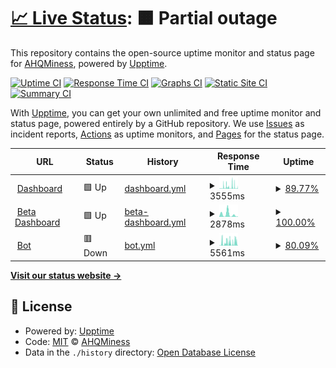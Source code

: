 # [📈 Live Status](https://demo.upptime.js.org): <!--live status--> **🟧 Partial outage**

This repository contains the open-source uptime monitor and status page for [AHQMiness](https://github.com/ahqsoftwares), powered by [Upptime](https://github.com/upptime/upptime).

[![Uptime CI](https://github.com/ahqsoftwares/uptime-2/workflows/Uptime%20CI/badge.svg)](https://github.com/ahqsoftwares/uptime-2/actions?query=workflow%3A%22Uptime+CI%22)
[![Response Time CI](https://github.com/ahqsoftwares/uptime-2/workflows/Response%20Time%20CI/badge.svg)](https://github.com/ahqsoftwares/uptime-2/actions?query=workflow%3A%22Response+Time+CI%22)
[![Graphs CI](https://github.com/ahqsoftwares/uptime-2/workflows/Graphs%20CI/badge.svg)](https://github.com/ahqsoftwares/uptime-2/actions?query=workflow%3A%22Graphs+CI%22)
[![Static Site CI](https://github.com/ahqsoftwares/uptime-2/workflows/Static%20Site%20CI/badge.svg)](https://github.com/ahqsoftwares/uptime-2/actions?query=workflow%3A%22Static+Site+CI%22)
[![Summary CI](https://github.com/ahqsoftwares/uptime-2/workflows/Summary%20CI/badge.svg)](https://github.com/ahqsoftwares/uptime-2/actions?query=workflow%3A%22Summary+CI%22)

With [Upptime](https://upptime.js.org), you can get your own unlimited and free uptime monitor and status page, powered entirely by a GitHub repository. We use [Issues](https://github.com/ahqsoftwares/uptime-2/issues) as incident reports, [Actions](https://github.com/ahqsoftwares/uptime-2/actions) as uptime monitors, and [Pages](https://demo.upptime.js.org) for the status page.

<!--start: status pages-->
<!-- This summary is generated by Upptime (https://github.com/upptime/upptime) -->
<!-- Do not edit this manually, your changes will be overwritten -->
<!-- prettier-ignore -->
| URL | Status | History | Response Time | Uptime |
| --- | ------ | ------- | ------------- | ------ |
| <img alt="" src="https://favicons.githubusercontent.com/guard-bot.ahq-alt.repl.co" height="13"> [Dashboard](https://guard-bot.ahq-alt.repl.co/) | 🟩 Up | [dashboard.yml](https://github.com/ahqsoftwares/uptime-2/commits/HEAD/history/dashboard.yml) | <details><summary><img alt="Response time graph" src="./graphs/dashboard/response-time-week.png" height="20"> 3555ms</summary><br><a href="https://ahqsoftwares.github.io/uptime-2/history/dashboard"><img alt="Response time 2512" src="https://img.shields.io/endpoint?url=https%3A%2F%2Fraw.githubusercontent.com%2Fahqsoftwares%2Fuptime-2%2FHEAD%2Fapi%2Fdashboard%2Fresponse-time.json"></a><br><a href="https://ahqsoftwares.github.io/uptime-2/history/dashboard"><img alt="24-hour response time 4720" src="https://img.shields.io/endpoint?url=https%3A%2F%2Fraw.githubusercontent.com%2Fahqsoftwares%2Fuptime-2%2FHEAD%2Fapi%2Fdashboard%2Fresponse-time-day.json"></a><br><a href="https://ahqsoftwares.github.io/uptime-2/history/dashboard"><img alt="7-day response time 3555" src="https://img.shields.io/endpoint?url=https%3A%2F%2Fraw.githubusercontent.com%2Fahqsoftwares%2Fuptime-2%2FHEAD%2Fapi%2Fdashboard%2Fresponse-time-week.json"></a><br><a href="https://ahqsoftwares.github.io/uptime-2/history/dashboard"><img alt="30-day response time 3018" src="https://img.shields.io/endpoint?url=https%3A%2F%2Fraw.githubusercontent.com%2Fahqsoftwares%2Fuptime-2%2FHEAD%2Fapi%2Fdashboard%2Fresponse-time-month.json"></a><br><a href="https://ahqsoftwares.github.io/uptime-2/history/dashboard"><img alt="1-year response time 2512" src="https://img.shields.io/endpoint?url=https%3A%2F%2Fraw.githubusercontent.com%2Fahqsoftwares%2Fuptime-2%2FHEAD%2Fapi%2Fdashboard%2Fresponse-time-year.json"></a></details> | <details><summary><a href="https://ahqsoftwares.github.io/uptime-2/history/dashboard">89.77%</a></summary><a href="https://ahqsoftwares.github.io/uptime-2/history/dashboard"><img alt="All-time uptime 96.93%" src="https://img.shields.io/endpoint?url=https%3A%2F%2Fraw.githubusercontent.com%2Fahqsoftwares%2Fuptime-2%2FHEAD%2Fapi%2Fdashboard%2Fuptime.json"></a><br><a href="https://ahqsoftwares.github.io/uptime-2/history/dashboard"><img alt="24-hour uptime 83.66%" src="https://img.shields.io/endpoint?url=https%3A%2F%2Fraw.githubusercontent.com%2Fahqsoftwares%2Fuptime-2%2FHEAD%2Fapi%2Fdashboard%2Fuptime-day.json"></a><br><a href="https://ahqsoftwares.github.io/uptime-2/history/dashboard"><img alt="7-day uptime 89.77%" src="https://img.shields.io/endpoint?url=https%3A%2F%2Fraw.githubusercontent.com%2Fahqsoftwares%2Fuptime-2%2FHEAD%2Fapi%2Fdashboard%2Fuptime-week.json"></a><br><a href="https://ahqsoftwares.github.io/uptime-2/history/dashboard"><img alt="30-day uptime 82.65%" src="https://img.shields.io/endpoint?url=https%3A%2F%2Fraw.githubusercontent.com%2Fahqsoftwares%2Fuptime-2%2FHEAD%2Fapi%2Fdashboard%2Fuptime-month.json"></a><br><a href="https://ahqsoftwares.github.io/uptime-2/history/dashboard"><img alt="1-year uptime 96.93%" src="https://img.shields.io/endpoint?url=https%3A%2F%2Fraw.githubusercontent.com%2Fahqsoftwares%2Fuptime-2%2FHEAD%2Fapi%2Fdashboard%2Fuptime-year.json"></a></details>
| <img alt="" src="https://favicons.githubusercontent.com/guard-bot-beta.ahq-alt.repl.co" height="13"> [Beta Dashboard](https://guard-bot-beta.ahq-alt.repl.co/) | 🟩 Up | [beta-dashboard.yml](https://github.com/ahqsoftwares/uptime-2/commits/HEAD/history/beta-dashboard.yml) | <details><summary><img alt="Response time graph" src="./graphs/beta-dashboard/response-time-week.png" height="20"> 2878ms</summary><br><a href="https://ahqsoftwares.github.io/uptime-2/history/beta-dashboard"><img alt="Response time 3473" src="https://img.shields.io/endpoint?url=https%3A%2F%2Fraw.githubusercontent.com%2Fahqsoftwares%2Fuptime-2%2FHEAD%2Fapi%2Fbeta-dashboard%2Fresponse-time.json"></a><br><a href="https://ahqsoftwares.github.io/uptime-2/history/beta-dashboard"><img alt="24-hour response time 385" src="https://img.shields.io/endpoint?url=https%3A%2F%2Fraw.githubusercontent.com%2Fahqsoftwares%2Fuptime-2%2FHEAD%2Fapi%2Fbeta-dashboard%2Fresponse-time-day.json"></a><br><a href="https://ahqsoftwares.github.io/uptime-2/history/beta-dashboard"><img alt="7-day response time 2878" src="https://img.shields.io/endpoint?url=https%3A%2F%2Fraw.githubusercontent.com%2Fahqsoftwares%2Fuptime-2%2FHEAD%2Fapi%2Fbeta-dashboard%2Fresponse-time-week.json"></a><br><a href="https://ahqsoftwares.github.io/uptime-2/history/beta-dashboard"><img alt="30-day response time 4844" src="https://img.shields.io/endpoint?url=https%3A%2F%2Fraw.githubusercontent.com%2Fahqsoftwares%2Fuptime-2%2FHEAD%2Fapi%2Fbeta-dashboard%2Fresponse-time-month.json"></a><br><a href="https://ahqsoftwares.github.io/uptime-2/history/beta-dashboard"><img alt="1-year response time 3473" src="https://img.shields.io/endpoint?url=https%3A%2F%2Fraw.githubusercontent.com%2Fahqsoftwares%2Fuptime-2%2FHEAD%2Fapi%2Fbeta-dashboard%2Fresponse-time-year.json"></a></details> | <details><summary><a href="https://ahqsoftwares.github.io/uptime-2/history/beta-dashboard">100.00%</a></summary><a href="https://ahqsoftwares.github.io/uptime-2/history/beta-dashboard"><img alt="All-time uptime 95.38%" src="https://img.shields.io/endpoint?url=https%3A%2F%2Fraw.githubusercontent.com%2Fahqsoftwares%2Fuptime-2%2FHEAD%2Fapi%2Fbeta-dashboard%2Fuptime.json"></a><br><a href="https://ahqsoftwares.github.io/uptime-2/history/beta-dashboard"><img alt="24-hour uptime 100.00%" src="https://img.shields.io/endpoint?url=https%3A%2F%2Fraw.githubusercontent.com%2Fahqsoftwares%2Fuptime-2%2FHEAD%2Fapi%2Fbeta-dashboard%2Fuptime-day.json"></a><br><a href="https://ahqsoftwares.github.io/uptime-2/history/beta-dashboard"><img alt="7-day uptime 100.00%" src="https://img.shields.io/endpoint?url=https%3A%2F%2Fraw.githubusercontent.com%2Fahqsoftwares%2Fuptime-2%2FHEAD%2Fapi%2Fbeta-dashboard%2Fuptime-week.json"></a><br><a href="https://ahqsoftwares.github.io/uptime-2/history/beta-dashboard"><img alt="30-day uptime 95.25%" src="https://img.shields.io/endpoint?url=https%3A%2F%2Fraw.githubusercontent.com%2Fahqsoftwares%2Fuptime-2%2FHEAD%2Fapi%2Fbeta-dashboard%2Fuptime-month.json"></a><br><a href="https://ahqsoftwares.github.io/uptime-2/history/beta-dashboard"><img alt="1-year uptime 95.38%" src="https://img.shields.io/endpoint?url=https%3A%2F%2Fraw.githubusercontent.com%2Fahqsoftwares%2Fuptime-2%2FHEAD%2Fapi%2Fbeta-dashboard%2Fuptime-year.json"></a></details>
| <img alt="" src="https://favicons.githubusercontent.com/ahq-miness.ahqsecret.repl.co" height="13"> [Bot](https://ahq-miness.ahqsecret.repl.co/) | 🟥 Down | [bot.yml](https://github.com/ahqsoftwares/uptime-2/commits/HEAD/history/bot.yml) | <details><summary><img alt="Response time graph" src="./graphs/bot/response-time-week.png" height="20"> 5561ms</summary><br><a href="https://ahqsoftwares.github.io/uptime-2/history/bot"><img alt="Response time 2627" src="https://img.shields.io/endpoint?url=https%3A%2F%2Fraw.githubusercontent.com%2Fahqsoftwares%2Fuptime-2%2FHEAD%2Fapi%2Fbot%2Fresponse-time.json"></a><br><a href="https://ahqsoftwares.github.io/uptime-2/history/bot"><img alt="24-hour response time 1154" src="https://img.shields.io/endpoint?url=https%3A%2F%2Fraw.githubusercontent.com%2Fahqsoftwares%2Fuptime-2%2FHEAD%2Fapi%2Fbot%2Fresponse-time-day.json"></a><br><a href="https://ahqsoftwares.github.io/uptime-2/history/bot"><img alt="7-day response time 5561" src="https://img.shields.io/endpoint?url=https%3A%2F%2Fraw.githubusercontent.com%2Fahqsoftwares%2Fuptime-2%2FHEAD%2Fapi%2Fbot%2Fresponse-time-week.json"></a><br><a href="https://ahqsoftwares.github.io/uptime-2/history/bot"><img alt="30-day response time 4084" src="https://img.shields.io/endpoint?url=https%3A%2F%2Fraw.githubusercontent.com%2Fahqsoftwares%2Fuptime-2%2FHEAD%2Fapi%2Fbot%2Fresponse-time-month.json"></a><br><a href="https://ahqsoftwares.github.io/uptime-2/history/bot"><img alt="1-year response time 2627" src="https://img.shields.io/endpoint?url=https%3A%2F%2Fraw.githubusercontent.com%2Fahqsoftwares%2Fuptime-2%2FHEAD%2Fapi%2Fbot%2Fresponse-time-year.json"></a></details> | <details><summary><a href="https://ahqsoftwares.github.io/uptime-2/history/bot">80.09%</a></summary><a href="https://ahqsoftwares.github.io/uptime-2/history/bot"><img alt="All-time uptime 97.49%" src="https://img.shields.io/endpoint?url=https%3A%2F%2Fraw.githubusercontent.com%2Fahqsoftwares%2Fuptime-2%2FHEAD%2Fapi%2Fbot%2Fuptime.json"></a><br><a href="https://ahqsoftwares.github.io/uptime-2/history/bot"><img alt="24-hour uptime 83.08%" src="https://img.shields.io/endpoint?url=https%3A%2F%2Fraw.githubusercontent.com%2Fahqsoftwares%2Fuptime-2%2FHEAD%2Fapi%2Fbot%2Fuptime-day.json"></a><br><a href="https://ahqsoftwares.github.io/uptime-2/history/bot"><img alt="7-day uptime 80.09%" src="https://img.shields.io/endpoint?url=https%3A%2F%2Fraw.githubusercontent.com%2Fahqsoftwares%2Fuptime-2%2FHEAD%2Fapi%2Fbot%2Fuptime-week.json"></a><br><a href="https://ahqsoftwares.github.io/uptime-2/history/bot"><img alt="30-day uptime 85.60%" src="https://img.shields.io/endpoint?url=https%3A%2F%2Fraw.githubusercontent.com%2Fahqsoftwares%2Fuptime-2%2FHEAD%2Fapi%2Fbot%2Fuptime-month.json"></a><br><a href="https://ahqsoftwares.github.io/uptime-2/history/bot"><img alt="1-year uptime 97.49%" src="https://img.shields.io/endpoint?url=https%3A%2F%2Fraw.githubusercontent.com%2Fahqsoftwares%2Fuptime-2%2FHEAD%2Fapi%2Fbot%2Fuptime-year.json"></a></details>

<!--end: status pages-->

[**Visit our status website →**](https://demo.upptime.js.org)

## 📄 License

- Powered by: [Upptime](https://github.com/upptime/upptime)
- Code: [MIT](./LICENSE) © [AHQMiness](https://github.com/ahqsoftwares)
- Data in the `./history` directory: [Open Database License](https://opendatacommons.org/licenses/odbl/1-0/)
